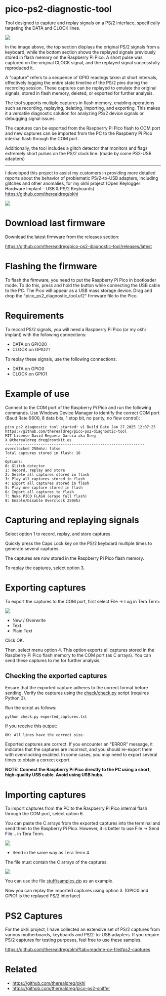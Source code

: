 # pico-ps2-diagnostic-tool
Tool designed to capture and replay signals on a PS/2 interface, specifically targeting the DATA and CLOCK lines.

![](stuff/originalvsre.png)

In the image above, the top section displays the original PS/2 signals from a keyboard, while the bottom section shows the replayed signals previously stored in flash memory on the Raspberry Pi Pico. A short pulse was captured on the original CLOCK signal, and the replayed signal successfully reproduced it.

A "capture" refers to a sequence of GPIO readings taken at short intervals, effectively logging the entire state timeline of the PS/2 pins during the recording session. These captures can be replayed to emulate the original signals, stored in flash memory, deleted, or exported for further analysis.

The tool supports multiple captures in flash memory, enabling operations such as recording, replaying, deleting, importing, and exporting. This makes it a versatile diagnostic solution for analyzing PS/2 device signals or debugging signal issues.

The captures can be exported from the Raspberry Pi Pico flash to COM port and new captures can be imported from the PC to the Raspberry Pi Pico internal flash through the COM port.

Additionally, the tool includes a glitch detector that monitors and flags extremely short pulses on the PS/2 clock line. (made by some PS2-USB adapters)

-----

I developed this project to assist my customers in providing more detailed reports about the behavior of problematic PS/2-to-USB adapters, including glitches and other anomalies, for my okhi project (Open Keylogger Hardware Implant – USB & PS/2 Keyboards) https://github.com/therealdreg/okhi

![](stuff/withcables.jpg)

# Download last firmware
Download the latest firmware from the releases section:

https://github.com/therealdreg/pico-ps2-diagnostic-tool/releases/latest

# Flashing the firmware
To flash the firmware, you need to put the Raspberry Pi Pico in bootloader mode. To do this, press and hold the button while connecting the USB cable to the PC. The Pico will appear as a USB mass storage device. Drag and drop the "pico_ps2_diagnostic_tool.uf2" firmware file to the Pico.

# Requirements
To record PS/2 signals, you will need a Raspberry Pi Pico (or my okhi implant) with the following connections:
- DATA on GPIO20
- CLOCK on GPIO21

To replay these signals, use the following connections:
- DATA on GPIO0
- CLOCK on GPIO1

# Example of use

Connect to the COM port of the Raspberry Pi Pico and run the following commands. Use Windows Device Manager to identify the correct COM port. (Baud Rate 9600, 8 data bits, 1 stop bit, no parity, no flow control):

```
pico_ps2_diagnostic_tool started! v1 Build Date Jan 27 2025 12:07:25
https://github.com/therealdreg/pico-ps2-diagnostic-tool
MIT License David Reguera Garcia aka Dreg
X @therealdreg dreg@rootkit.es
---------------------------------------------------------------
overclocked 250mhz: false
Total captures stored in flash: 10
-
Options:
0: Glitch detector
1: Record, replay and store
2: Delete all captures stored in flash
3: Play all captures stored in flash
4: Export all captures stored in flash
5: Play one capture stored in flash
6: Import all captures to flash
7: Nuke PICO FLASH (erase full flash)
8: Enable/Disable Overclock 250mhz
```

# Capturing and replaying signals

Select option 1 to record, replay, and store captures.

Quickly press the Caps Lock key on the PS/2 keyboard multiple times to generate several captures.

The captures are now stored in the Raspberry Pi Pico flash memory.

To replay the captures, select option 3.

# Exporting captures

To export the captures to the COM port, first select File -> Log in Tera Term:

![](stuff/teratermlogconfig.png)

- New / Overwrite
- Text
- Plain Text

Click OK.

Then, select menu option 4. This option exports all captures stored in the Raspberry Pi Pico flash memory to the COM port (as C arrays). You can send these captures to me for further analysis.

## Checking the exported captures

Ensure that the exported capture adheres to the correct format before sending. Verify the captures using the [check/check.py](check/check.py) script (requires Python 3). 

Run the script as follows:

```
python check.py exported_captures.txt
```

If you receive this output:

```
OK: All lines have the correct size.
```

Exported captures are correct. If you encounter an "ERROR" message, it indicates that the captures are incorrect, and you should re-export them with overclocking enabled. In some cases, you may need to export several times to obtain a correct export.

**NOTE: Connect the Raspberry Pi Pico directly to the PC using a short, high-quality USB cable. Avoid using USB hubs.**

# Importing captures

To import captures from the PC to the Raspberry Pi Pico internal flash through the COM port, select option 6.

You can paste the C arrays from the exported captures into the terminal and send them to the Raspberry Pi Pico. However, it is better to use File -> Send File... in Tera Term.

![](stuff/sendfile.png)

- Send in the same way as Tera Term 4

The file must contain the C arrays of the captures.

![](stuff/samples.jpg)

You can use the file [stuff/samples.zip](stuff/samples.zip) as an example.

Now you can replay the imported captures using option 3. (GPIO0 and GPIO1 is the replayed PS/2 interface)

# PS2 Captures

For the okhi project, I have collected an extensive set of PS/2 captures from various motherboards, keyboards and PS/2-to-USB adapters. If you require PS/2 captures for testing purposes, feel free to use these samples.

https://github.com/therealdreg/okhi?tab=readme-ov-file#ps2-captures

# Related

- https://github.com/therealdreg/okhi
- https://github.com/therealdreg/pico-ps2-sniffer
